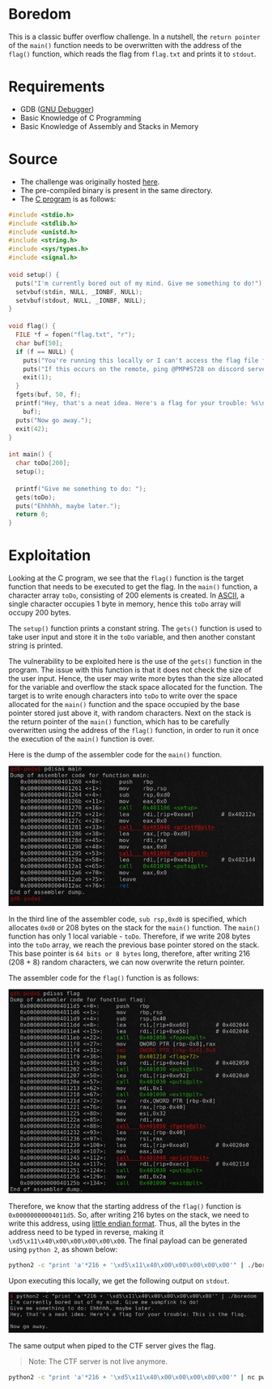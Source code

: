 # Boredom

This is a classic buffer overflow challenge. In a nutshell, the `return pointer` of the `main()` function needs to be overwritten with the address of the `flag()` function, which reads the flag from `flag.txt` and prints it to `stdout`.

# Requirements

- GDB ([GNU Debugger](https://www.gnu.org/software/gdb/))
- Basic Knowledge of C Programming
- Basic Knowledge of Assembly and Stacks in Memory

# Source

- The challenge was originally hosted [here](https://ctf.hsctf.com/challenges#Boredom).
- The pre-compiled binary is present in the same directory. 
- The [C program](./boredom.c) is as follows:

```c
#include <stdio.h>
#include <stdlib.h>
#include <unistd.h>
#include <string.h>
#include <sys/types.h>
#include <signal.h>

void setup() {
  puts("I'm currently bored out of my mind. Give me something to do!");
  setvbuf(stdin, NULL, _IONBF, NULL);
  setvbuf(stdout, NULL, _IONBF, NULL);
}

void flag() {
  FILE *f = fopen("flag.txt", "r");
  char buf[50];
  if (f == NULL) {
    puts("You're running this locally or I can't access the flag file for some reason.");
    puts("If this occurs on the remote, ping @PMP#5728 on discord server.");
    exit(1);
  }
  fgets(buf, 50, f);
  printf("Hey, that's a neat idea. Here's a flag for your trouble: %s\n",
    buf);
  puts("Now go away.");
  exit(42);
}

int main() {
  char toDo[200];
  setup();

  printf("Give me something to do: ");
  gets(toDo);
  puts("Ehhhhh, maybe later.");
  return 0;
}
```

# Exploitation

Looking at the C program, we see that the `flag()` function is the target function that needs to be executed to get the flag. In the `main()` function, a character array `toDo`, consisting of 200 elements is created. In [ASCII](http://www.asciitable.com/), a single character occupies 1 byte in memory, hence this `toDo` array will occupy 200 bytes.
<br />

The `setup()` function prints a constant string. The `gets()` function is used to take user input and store it in the `toDo` variable, and then another constant string is printed.
<br />

The vulnerability to be exploited here is the use of the `gets()` function in the program. The issue with this function is that it does not check the size of the user input. Hence, the user may write more bytes than the size allocated for the variable and overflow the stack space allocated for the function. The target is to write enough characters into `toDo` to write over the space allocated for the `main()` function and the space occupied by the base pointer stored just above it, with random characters. Next on the stack is the return pointer of the `main()` function, which has to be carefully overwritten using the address of the `flag()` function, in order to run it once the execution of the `main()` function is over.
<br />

Here is the dump of the assembler code for the `main()` function.
<br />

<img src="./static/img1.png" alt="disas main" width="600"/>
<br />

In the third line of the assembler code, `sub rsp,0xd0` is specified, which allocates `0xd0` or 208 bytes on the stack for the `main()` function. The `main()` function has only 1 local variable - `toDo`. Therefore, if we write 208 bytes into the `toDo` array, we reach the previous base pointer stored on the stack. This base pointer is `64 bits or 8 bytes` long, therefore, after writing 216 (208 + 8) random characters, we can now overwrite the return pointer.
<br />

The assembler code for the `flag()` function is as follows:
<br />

<img src="./static/img2.png" alt="disas flag" width="600"/>

Therefore, we know that the starting address of the `flag()` function is `0x00000000004011d5`. So, after writing 216 bytes on the stack, we need to write this address, using [little endian format](https://en.wikipedia.org/wiki/Endianness). Thus, all the bytes in the address need to be typed in reverse, making it `\xd5\x11\x40\x00\x00\x00\x00\x00`. The final payload can be generated using `python 2`, as shown below:

```bash
python2 -c "print 'a'*216 + '\xd5\x11\x40\x00\x00\x00\x00\x00'" | ./boredom
```

Upon executing this locally, we get the following output on `stdout`.
<br />

<img src="./static/img3.png" alt="python2 ... | ./boredom" width="600"/>

The same output when piped to the CTF server gives the flag.

> Note: The CTF server is not live anymore.

```bash
python2 -c "print 'a'*216 + '\xd5\x11\x40\x00\x00\x00\x00\x00'" | nc pwn.hsctf.com 5002
```
